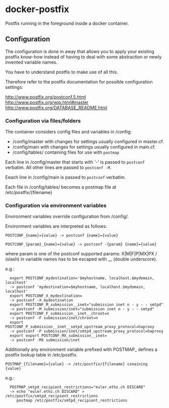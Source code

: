 # docker-postfix

Postfix running in the foreground inside a docker container.


## Configuration

The configuration is done in away that allows you to apply your existing
postfix know-how instead of having to deal with some abstraction or newly
invented variable names.

You have to understand postfix to make use of all this.

Therefore refer to the postfix documentation for possible configuration settings:

http://www.postfix.org/postconf.5.html
http://www.postfix.org/wip.html#master
http://www.postfix.org/DATABASE_README.html



### Configuration via files/folders

The container considers config files and variables in /config:

- /config/master with changes for settings usually configured in master.cf.
- /config/main with changes for settings usually configured in main.cf.
- /config/tables/ containing files for use with `postmap`

Each line in /config/master that starts with '-' is passed to `postconf`
verbatim. All other lines are passed to `postconf -M`.

Eeach line in /config/main is passed to `postconf` verbatim.

Each file in /config/tables/ becomes a postmap file at /etc/postfix/{filename}



### Configuration via environment variables

Environment variables override configuration from /config/.

Environment variables are interpreted as follows:

```
POSTCONF_{name}={value} -> postconf {name}={value}

POSTCONF_{param}_{name}={value} -> postconf -{param} {name}={value}
```

where param is one of the postconf supported params: X|M|F|P|MX|PX
/ (slash) in variable names has to be escaped with __ (double underscore).

e.g.:
```
  export POSTCONF_mydestination='$myhostname, localhost.$mydomain, localhost'
  -> postconf 'mydestination=$myhostname, localhost.$mydomain, localhost'
  export POSTCONF_X_mydestination=
  -> postconf -X mydestination
  export POSTCONF_M_submission__inet="submission inet n - y - - smtpd"
  -> postconf -M submission/inet="submission inet n - y - - smtpd"
  export POSTCONF_F_submission__inet__chroot=n
  -> postconf -F submission/inet/chroot=n
  export POSTCONF_P_submission__inet__smtpd_upstream_proxy_protocol=haproxy
  -> postconf -P submission/inet/smtpd_upstream_proxy_protocol=haproxy
  export export POSTCONF_MX_submission__inet=
  -> postconf -MX submission/inet
```

Additionally any environment variable prefixed with POSTMAP_ defines a postfix
lookup table in /etc/postfix.

```
POSTMAP_{filename}={value} -> /etc/postfix/{filename} conaining {value}
```

e.g.:
```
  POSTMAP_smtpd_recipient_restrictions="euler.ethz.ch DISCARD"
  -> echo "euler.ethz.ch DISCARD" > /etc/postfix/smtpd_recipient_restrictions
     postmap /etc/postfix/smtpd_recipient_restrictions
```

